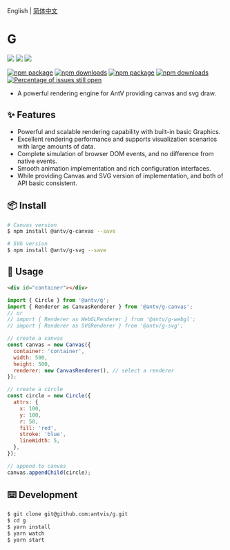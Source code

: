 English | [简体中文](./README-zh_CN.md)

# G

[![](https://img.shields.io/travis/antvis/g.svg)](https://travis-ci.org/antvis/g)
![](https://img.shields.io/badge/language-javascript-red.svg)
![](https://img.shields.io/badge/license-MIT-000000.svg)

[![npm package](https://img.shields.io/npm/v/@antv/g-canvas.svg)](https://www.npmjs.com/package/@antv/g-canvas)
[![npm downloads](http://img.shields.io/npm/dm/@antv/g-canvas.svg)](https://npmjs.org/package/@antv/g-canvas)
[![npm package](https://img.shields.io/npm/v/@antv/g-svg.svg)](https://www.npmjs.com/package/@antv/g-svg)
[![npm downloads](http://img.shields.io/npm/dm/@antv/g-svg.svg)](https://npmjs.org/package/@antv/g-svg)
[![Percentage of issues still open](http://isitmaintained.com/badge/open/antvis/g.svg)](http://isitmaintained.com/project/antvis/g 'Percentage of issues still open')

- A powerful rendering engine for AntV providing canvas and svg draw.

## ✨ Features

- Powerful and scalable rendering capability with built-in basic Graphics.
- Excellent rendering performance and supports visualization scenarios with large amounts of data.
- Complete simulation of browser DOM events, and no difference from native events.
- Smooth animation implementation and rich configuration interfaces.
- While providing Canvas and SVG version of implementation, and both of API basic consistent.

## 📦 Install

```bash
# Canvas version
$ npm install @antv/g-canvas --save

# SVG version
$ npm install @antv/g-svg --save
```

## 🔨 Usage

```html
<div id="container"></div>
```

```js
import { Circle } from '@antv/g';
import { Renderer as CanvasRenderer } from '@antv/g-canvas';
// or
// import { Renderer as WebGLRenderer } from '@antv/g-webgl';
// import { Renderer as SVGRenderer } from '@antv/g-svg';

// create a canvas
const canvas = new Canvas({
  container: 'container',
  width: 500,
  height: 500,
  renderer: new CanvasRenderer(), // select a renderer
});

// create a circle
const circle = new Circle({
  attrs: {
    x: 100,
    y: 100,
    r: 50,
    fill: 'red',
    stroke: 'blue',
    lineWidth: 5,
  },
});

// append to canvas
canvas.appendChild(circle);
```

## ⌨️ Development

```bash
$ git clone git@github.com:antvis/g.git
$ cd g
$ yarn install
$ yarn watch
$ yarn start
```
